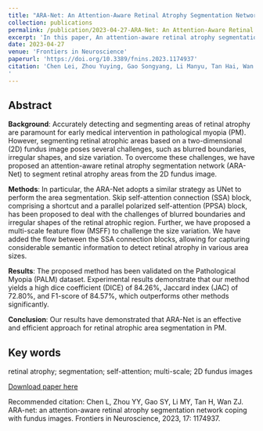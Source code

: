 ```yaml
---
title: "ARA-Net: An Attention-Aware Retinal Atrophy Segmentation Network Coping With Fundus Images"
collection: publications
permalink: /publication/2023-04-27-ARA-Net: An Attention-Aware Retinal Atrophy Segmentation Network Coping With Fundus Image
excerpt: 'In this paper, An attention-aware retinal atrophy segmentation network (ARA-Net) is proposed to segment retinal atrophy areas from the 2D fundus image.'
date: 2023-04-27
venue: 'Frontiers in Neuroscience'
paperurl: 'https://doi.org/10.3389/fnins.2023.1174937'
citation: 'Chen Lei, Zhou Yuying, Gao Songyang, Li Manyu, Tan Hai, Wan Zhijiang.ARA-net: an attention-aware retinal atrophy segmentation network coping with fundus images. Frontiers in Neuroscience, 2023, 17: 1174937.[https://www.frontiersin.org/journals/neuroscience/articles/10.3389/fnins.2023.1174937](https://www.frontiersin.org/journals/neuroscience/articles/10.3389/fnins.2023.1174937)
'
---
```


## Abstract
**Background**: Accurately detecting and segmenting areas of retinal atrophy are paramount for early medical intervention in pathological myopia (PM). However, segmenting retinal atrophic areas based on a two-dimensional (2D) fundus image poses several challenges, such as blurred boundaries, irregular shapes, and size variation. To overcome these challenges, we have proposed an attention-aware retinal atrophy segmentation network (ARA-Net) to segment retinal atrophy areas from the 2D fundus image.

**Methods**: In particular, the ARA-Net adopts a similar strategy as UNet to perform the area segmentation. Skip self-attention connection (SSA) block, comprising a shortcut and a parallel polarized self-attention (PPSA) block, has been proposed to deal with the challenges of blurred boundaries and irregular shapes of the retinal atrophic region. Further, we have proposed a multi-scale feature flow (MSFF) to challenge the size variation. We have added the flow between the SSA connection blocks, allowing for capturing considerable semantic information to detect retinal atrophy in various area sizes.

**Results**: The proposed method has been validated on the Pathological Myopia (PALM) dataset. Experimental results demonstrate that our method yields a high dice coefficient (DICE) of 84.26%, Jaccard index (JAC) of 72.80%, and F1-score of 84.57%, which outperforms other methods significantly.

**Conclusion**: Our results have demonstrated that ARA-Net is an effective and efficient approach for retinal atrophic area segmentation in PM.

## Key words

retinal atrophy; segmentation; self-attention; multi-scale; 2D fundus images

[Download paper here](https://doi.org/10.3389/fnins.2023.1174937)

Recommended citation: Chen L, Zhou YY, Gao SY, Li MY, Tan H, Wan ZJ. ARA-net: an attention-aware retinal atrophy segmentation network coping with fundus images. Frontiers in Neuroscience, 2023, 17: 1174937.
